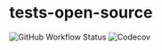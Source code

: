 # tests-open-source

![GitHub Workflow Status](https://img.shields.io/github/workflow/status/5aledBos/OpenSource/Python%20package?style=plastic)
![Codecov](https://img.shields.io/codecov/c/github/5aledBos/OpenSource)